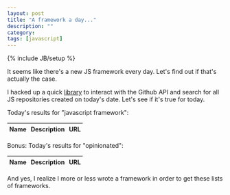 ```yaml
---
layout: post
title: "A framework a day..."
description: ""
category: 
tags: [javascript]
---
```

{% include JB/setup %}

It seems like there's a new JS framework every day. Let's find out if that's actually the case.

<!--more-->

I hacked up a quick [library](https://github.com/rhoffmann8/ghapi.js) to interact with the Github API and search for all JS repositories created on today's date. Let's see if it's true for today.

Today's results for "javascript framework":

<table id="frameworks_table" class="results-table">
	<thead>
		<tr>
			<th>Name</th>
			<th>Description</th>
			<th>URL</th>
		</tr>
	</thead>
	<tbody></tbody>
</table>

Bonus: Today's results for "opinionated":

<table id="opinionated_table" class="results-table">
	<thead>
		<tr>
			<th>Name</th>
			<th>Description</th>
			<th>URL</th>
		</tr>
	</thead>
	<tbody></tbody>
</table>

And yes, I realize I more or less wrote a framework in order to get these lists of frameworks.

<script src="https://cdn.rawgit.com/rhoffmann8/ghapi.js/master/ghapi.js"></script>
<script type="text/javascript">
var today 		= new Date(),
	todayStr 	= today.toISOString().substr(0,10);

var buildTable = function(tableId, data) {
	var table = document.getElementById(tableId),
		tbody = table.getElementsByTagName('tbody')[0],
		i, row, el;

	if (!data.items.length) {
		tbody.innerHTML = "No results (yet)!";
		return;
	}

	for (i = 0; i < data.items.length; i++) {
		row = document.createElement('tr');

		el = document.createElement('td');
		el.innerHTML = data.items[i].name;
		row.appendChild(el);

		el = document.createElement('td');
		el.innerHTML = data.items[i].description;
		row.appendChild(el);

		el = document.createElement('td');
		el.innerHTML = data.items[i].html_url;
		row.appendChild(el);		

		tbody.appendChild(row);
	}
};

var getFrameworks = function() {
	// example chaining params
	GHApi.open('/search/repositories')
		.query('javascript framework')
		.addParam('order', 'desc')
		.addFilter('language', 'javascript')
		.addFilter('created', '>'+todayStr)
		.setCallback(function(meta, data) {

			buildTable('frameworks_table', data);

			getOpinionators();
		})
		.submit();
};

var getOpinionators = function() {
	// example passing params in submit
	GHApi.submit('/search/repositories', {
		q: 'opinionated',
		order: 'desc'
	},{
		created: '>'+todayStr,
	}, function(meta, data) {
		buildTable('opinionated_table', data);
	});
};

getFrameworks();
</script>

<style>
.results-table th, 
.results-table td {
	font-family: "Roboto", "Helvetica" sans-serif;
}
.results-table th {
	padding: 5px 5px;
	font-size: 14px;
}
.results-table td {
	padding: 0px 5px;
	background: #EEE;
}
</style>